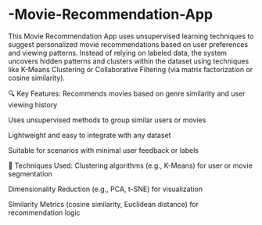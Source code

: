 # -Movie-Recommendation-App

This Movie Recommendation App uses unsupervised learning techniques to suggest personalized movie recommendations based on user preferences and viewing patterns. Instead of relying on labeled data, the system uncovers hidden patterns and clusters within the dataset using techniques like K-Means Clustering or Collaborative Filtering (via matrix factorization or cosine similarity).

🔍 Key Features:
Recommends movies based on genre similarity and user viewing history

Uses unsupervised methods to group similar users or movies

Lightweight and easy to integrate with any dataset

Suitable for scenarios with minimal user feedback or labels

🧠 Techniques Used:
Clustering algorithms (e.g., K-Means) for user or movie segmentation

Dimensionality Reduction (e.g., PCA, t-SNE) for visualization

Similarity Metrics (cosine similarity, Euclidean distance) for recommendation logic
